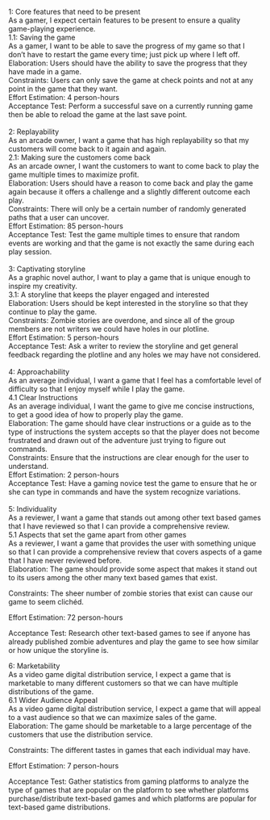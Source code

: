 
1: Core features that need to be present <br />
As a gamer, I expect certain features to be present to ensure a quality game-playing experience. <br /> 
1.1: Saving the game <br />
As a gamer, I want to be able to save the progress of my game so that I don’t have to restart the game every time; just pick up where I left off. <br /> 
Elaboration: Users should have the ability to save the progress that they have made in a game. <br /> 
Constraints: Users can only save the game at check points and not at any point in the game that they want. <br /> 
Effort Estimation: 4 person-hours <br /> 
Acceptance Test: Perform a successful save on a currently running game then be able to reload the game at the last save point. <br /> 
  <br /> 
2: Replayability  <br /> 
As an arcade owner, I want a game that has high replayability so that my customers will come back to it again and again. <br />
2.1: Making sure the customers come back <br />
As an arcade owner, I want the customers to want to come back to play the game multiple times to maximize profit. <br />
Elaboration: Users should have a reason to come back and play the game again because it offers a challenge and a slightly different outcome each play. <br />
Constraints: There will only be a certain number of randomly generated paths that a user can uncover. <br />
Effort Estimation: 85 person-hours <br />
Acceptance Test: Test the game multiple times to ensure that random events are working and that the game is not exactly the same during each play session. <br />
  <br />
3: Captivating storyline <br />
As a graphic novel author, I want to play a game that is unique enough to inspire my creativity. <br />
3.1: A storyline that keeps the player engaged and interested <br />
Elaboration: Users should be kept interested in the storyline so that they continue to play the game. <br />
Constraints: Zombie stories are overdone, and since all of the group members are not writers we could have holes in our plotline.  <br />
Effort Estimation: 5 person-hours <br />
Acceptance Test: Ask a writer to review the storyline and get general feedback regarding the plotline and any holes we may have not considered. <br />
  <br />
4: Approachability  <br />
As an average individual, I want a game that I feel has a comfortable level of difficulty so that I enjoy myself while I play the game. <br />
4.1 Clear Instructions <br />
As an average individual, I want the game to give me concise instructions, to get a good idea of how to properly play the game. <br />
Elaboration: The game should have clear instructions or a guide as to the type of instructions the system accepts so that the player does not become frustrated and drawn out of the adventure just trying to figure out commands. <br />
Constraints: Ensure that the instructions are clear enough for the user to understand. <br />
Effort Estimation: 2 person-hours <br />
Acceptance Test: Have a gaming novice test the game to ensure that he or she can type in commands and have the system recognize variations. <br />
 <br />
5: Individuality <br />
As a reviewer, I want a game that stands out among other text based games that I have reviewed so that I can provide a comprehensive review. <br />
5.1 Aspects that set the game apart from other games <br />
As a reviewer, I want a game that provides the user with something unique so that I can provide a comprehensive review that covers aspects of a game that I have never reviewed before. <br />
Elaboration: The game should provide some aspect that makes it stand out to its users among the other many text based games that exist. <br />

Constraints: The sheer number of zombie stories that exist can cause our game to seem clichéd. <br />

Effort Estimation: 72 person-hours <br />

Acceptance Test: Research other text-based games to see if anyone has already published zombie adventures and play the game to see how similar or how unique the storyline is. <br />
 
6: Marketability <br />
As a video game digital distribution service, I expect a game that is marketable to many different customers so that we can have multiple distributions of the game. <br />
6.1 Wider Audience Appeal <br />
As a video game digital distribution service, I expect a game that will appeal to a vast audience so that we can maximize sales of the game. <br />
Elaboration: The game should be marketable to a large percentage of the customers that use the distribution service. <br />

Constraints: The different tastes in games that each individual may have. <br />

Effort Estimation: 7 person-hours <br />

Acceptance Test: Gather statistics from gaming platforms to analyze the type of games that are popular on the platform to see whether platforms purchase/distribute text-based games and which platforms are popular for text-based game distributions. <br />
 

